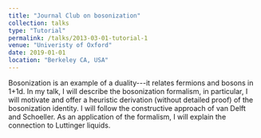 ```yaml
---
title: "Journal Club on bosonization"
collection: talks
type: "Tutorial"
permalink: /talks/2013-03-01-tutorial-1
venue: "Univeristy of Oxford"
date: 2019-01-01
location: "Berkeley CA, USA"
---
```

Bosonization is an example of a duality---it relates fermions and bosons in 1+1d. In my talk, I will describe the bosonization formalism, in particular, I will motivate and offer a heuristic derivation (without detailed proof) of the bosonization identity. I will follow the constructive approach of van Delft and Schoeller. As an application of the formalism, I will explain the connection to Luttinger liquids.
